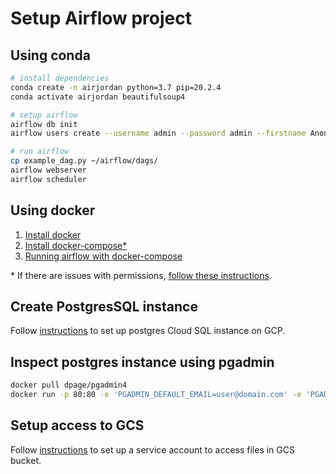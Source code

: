 # Setup Airflow project

## Using conda

```bash
# install dependencies
conda create -n airjordan python=3.7 pip=20.2.4
conda activate airjordan beautifulsoup4

# setup airflow
airflow db init
airflow users create --username admin --password admin --firstname Anonymous --lastname Admin --role Admin --email admin@example.org

# run airflow
cp example_dag.py ~/airflow/dags/
airflow webserver
airflow scheduler
```

## Using docker
1. [Install docker](https://docs.docker.com/engine/install/ubuntu/)
2. [Install docker-compose*](https://docs.docker.com/compose/install/)
3. [Running airflow with docker-compose](https://airflow.apache.org/docs/apache-airflow/stable/start/docker.html)

\* If there are issues with permissions, [follow these instructions](https://github.com/circleci/circleci-docs/issues/1323).

## Create PostgresSQL instance

Follow [instructions](https://cloud.google.com/sql/docs/postgres/create-instance) to set up postgres Cloud SQL instance on GCP.

## Inspect postgres instance using pgadmin

```bash
docker pull dpage/pgadmin4
docker run -p 80:80 -e 'PGADMIN_DEFAULT_EMAIL=user@domain.com' -e 'PGADMIN_DEFAULT_PASSWORD=SuperSecret' -d dpage/pgadmin4
```

## Setup access to GCS

Follow [instructions](https://cloud.google.com/storage/docs/reference/libraries?authuser=1#client-libraries-install-python) to set up a service account to access files in GCS bucket.